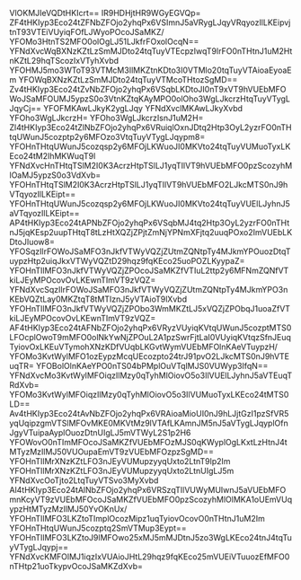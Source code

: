 VlOKMJIeVQDtHKIcrt==
IR9HDHjtHR9WGyEGVQp=
ZF4tHKIyp3Eco24tZFNbZFOjo2yhqPx6VSImnJ5aVRygLJqyVRqyozIlLKEipvjtnT93VTEiVUyiqFOfLJWyoPOcoJSaMKZ/
YFOMo3HtnTS2MFO0olOgLJ51LJkfrFOxolOcqN==
YFNdXvcWqBXNzKZtLzSmMJDto24tqTuyVTEcpzIwqT9lrFO0nTHtnJ1uM2HtnKZtL29hqTScozIxVTyhXvbd
YFOHMJ5mo3WToT93VTMcM3IlMKZtnKDto3I0VTMlo20tqTuyVTAioaEyoaEm
YFOWqBXNzKZtLzSmMJDto24tqTuyVTMcoTHtozSgMD==
Zv4tHKIyp3Eco24tZvNbZFOjo2yhqPx6VSqbLKDtoJI0nT9xVT9hVUEbMFOWoJSaMFOUMJ5ypzS0o3VtnKZtqKAyMPO0olOho3WgLJkcrzHtqTuyVTygLJqyCj==
YFOFMKAwLJkyK2ygLJqy
YFNdXvclMKAwLJkyXvbd
YFOho3WgLJkcrzH=
YFOho3WgLJkcrzIsnJ1uM2H=
Zl4tHKIyp3Eco24tZlNbZFOjo2yhqPx6VRuiqlOxnJDtq2Htp3OyL2yzrFO0nTHtqUWunJ5cozptp2y6MFOzo3VtqTuyVTygLJqypm8=
YFOHnTHtqUWunJ5cozqsp2y6MFOjLKWuoJI0MKVto24tqTuyVUMuoTyxLKEco24tM2IhMKWuqT9l
YFNdXvcHnTHtqTSlM2I0K3AcrzHtpTSlLJ1yqTIlVT9hVUEbMFO0pzScozyhMlOaMJ5ypzS0o3VdXvb=
YFOHnTHtqTSlM2I0K3AcrzHtpTSlLJ1yqTIlVT9hVUEbMFO2LJkcMTS0nJ9hVTqyozIlLKEipt==
YFOHnTHtqUWunJ5cozqsp2y6MFOjLKWuoJI0MKVto24tqTuyVUElLJyhnJ5aVTqyozIlLKEipt==
AP4tHKIyp3Eco24tAPNbZFOjo2yhqPx6VSqbMJ4tq2Htp3OyL2yzrFO0nTHtnJ5jqKEsp2uupTHtqT8tLzHtXQZjZPjtZmNjYPNmXFjtq2uuqPOxo2ImVUEbLKDtoJIuow8=
YFOSqzIlrFOWoJSaMFO3nJkfVTWyVQZjZUtmZQNtpTy4MJkmYPOuozDtqTuypzHtp2uiqJkxVTWyVQZtD29hqz9fqKEco25uoPOZLKyypaZ=
YFOHnTIlMFO3nJkfVTWyVQZjZPOcoJSaMKZfVTIuL2ttp2y6MFNmZQNfVTkiLJEyMPOcovOvLKEwnTImVT9zVQZ=
YFNdXvcSqzIlrFOWoJSaMFO3nJkfVTWyVQZjZUtmZQNtpTy4MJkmYPO3nKEbVQZtLay0MKZtqT8tMTIznJ5yVTAioT9lXvbd
YFOHnTIlMFO3nJkfVTWyVQZjZPObo3WmMKZtLJ5xVQZjZPObqJ1uoaZfVTkiLJEyMPOcovOvLKEwnTImVT9zVQZ=
AF4tHKIyp3Eco24tAFNbZFOjo2yhqPx6VRyzVUyiqKVtqUWunJ5cozptMTS0LFOcplOwoT9mMFO0olNkYwNjZPOuL2A1pzSwrFjtLaI0VUyiqKVtqzSfnJEuqTyiovOxLKEuVTymohXNzKDfVUqbLKGvtWymVUEbMFOlnKAeVTuypzH/
YFOMo3KvtWylMFO1ozEypzMcqUEcozpto24trJ91pvO2LJkcMTS0nJ9hVTEuqTR=
YFOBolOlnKAeYPO0nTS04bPMplOuVTqlMJS0VUWyp3IfqN==
YFNdXvcMo3KvtWylMFOiqzIlMzy0qTyhMlOiovO5o3IlVUElLJyhnJ5aVTEuqTRdXvb=
YFOMo3KvtWylMFOiqzIlMzy0qTyhMlOiovO5o3IlVUMuoTyxLKEco24tMTS0LD==
Av4tHKIyp3Eco24tAvNbZFOjo2yhqPx6VRAioaMioUI0nJ9hLJjtGzI1pzSfVR5yqUqipzgmVTSlMFOvMKE0MKVtMz9lVTAfLKAmnJM5nJ5aVTygLJqyplOfnJgyVTuipaAyplOuozDtnUIgLJ5mVTWyL2S1p2H6
YFOWovO0nTImMFOcoJSaMKZfVUEbMFOzMJS0qKWyplOgLKxtLzHtnJ4tMTyzMzIlMJ50VUOupaEmVT9zVUEbMFOzpzSgMD==
YFOHnTIlMrXNzKZtLFO3nJEyVUMupzyyqUxto2LtnT9lp2Im
YFOHnTIlMrXNzKZtLFO3nJEyVUMupzyyqUxto2LtnUIgLJ5m
YFNdXvcOoTjto2LtqTuyVTSvo3MyXvbd
Al4tHKIyp3Eco24tAlNbZFOjo2yhqPx6VRSzqTIlVUWyMUIwnJ5aVUEbMFOmnKcyVT9zVUEbMFOcoJSaMKZfVUEbMFO0pzScozyhMlOlMKA1oUEmVUqypzHtMTyzMzIlMJ50YvOKnUx/
YFOHnTIlMFO3LKZtoTImplOcozMipz1uqTyiovOcovO0nTHtnJ1uM2Im
YFOHnTHtqUWunJ5cozptq2SmVTMup3Eypt==
YFOHnTIlMFO3LKZtoJ9lMFOwo25xMJ5mMJDtnJ5zo3WgLKEco24tnJ4tqTuyVTygLJqypj==
YFNdXvcKMFOlMJ1iqzIxVUAioJHtL29hqz9fqKEco25mVUEiVTuuozEfMFO0nTHtp21uoTkypvOcoJSaMKZdXvb=
